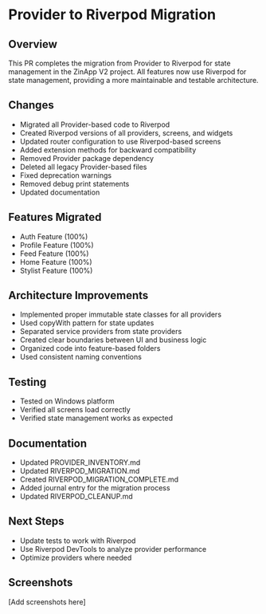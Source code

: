 # Provider to Riverpod Migration

## Overview

This PR completes the migration from Provider to Riverpod for state management in the ZinApp V2 project. All features now use Riverpod for state management, providing a more maintainable and testable architecture.

## Changes

- Migrated all Provider-based code to Riverpod
- Created Riverpod versions of all providers, screens, and widgets
- Updated router configuration to use Riverpod-based screens
- Added extension methods for backward compatibility
- Removed Provider package dependency
- Deleted all legacy Provider-based files
- Fixed deprecation warnings
- Removed debug print statements
- Updated documentation

## Features Migrated

- Auth Feature (100%)
- Profile Feature (100%)
- Feed Feature (100%)
- Home Feature (100%)
- Stylist Feature (100%)

## Architecture Improvements

- Implemented proper immutable state classes for all providers
- Used copyWith pattern for state updates
- Separated service providers from state providers
- Created clear boundaries between UI and business logic
- Organized code into feature-based folders
- Used consistent naming conventions

## Testing

- Tested on Windows platform
- Verified all screens load correctly
- Verified state management works as expected

## Documentation

- Updated PROVIDER_INVENTORY.md
- Updated RIVERPOD_MIGRATION.md
- Created RIVERPOD_MIGRATION_COMPLETE.md
- Added journal entry for the migration process
- Updated RIVERPOD_CLEANUP.md

## Next Steps

- Update tests to work with Riverpod
- Use Riverpod DevTools to analyze provider performance
- Optimize providers where needed

## Screenshots

[Add screenshots here]
